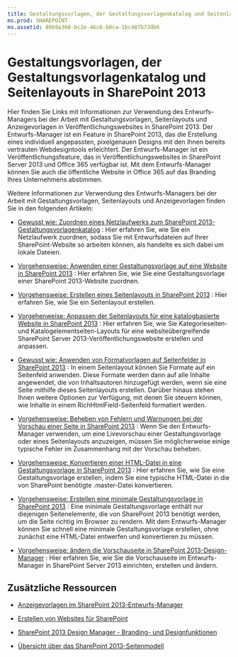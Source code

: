```yaml
---
title: Gestaltungsvorlagen, der Gestaltungsvorlagenkatalog und Seitenlayouts in SharePoint 2013
ms.prod: SHAREPOINT
ms.assetid: 80b9a360-bc2e-46c6-b0ca-1bc487b73db6
---
```



# Gestaltungsvorlagen, der Gestaltungsvorlagenkatalog und Seitenlayouts in SharePoint 2013
Hier finden Sie Links mit Informationen zur Verwendung des Entwurfs-Managers bei der Arbeit mit Gestaltungsvorlagen, Seitenlayouts und Anzeigevorlagen in Veröffentlichungswebsites in SharePoint 2013.
Der Entwurfs-Manager ist ein Feature in SharePoint 2013, das die Erstellung eines individuell angepassten, pixelgenauen Designs mit den Ihnen bereits vertrauten Webdesigntools erleichtert. Der Entwurfs-Manager ist ein Veröffentlichungsfeature, das in Veröffentlichungswebsites in SharePoint Server 2013 und Office 365 verfügbar ist. Mit dem Entwurfs-Manager können Sie auch die öffentliche Website in Office 365 auf das Branding Ihres Unternehmens abstimmen.
  
    
    

Weitere Informationen zur Verwendung des Entwurfs-Managers bei der Arbeit mit Gestaltungsvorlagen, Seitenlayouts und Anzeigevorlagen finden Sie in den folgenden Artikeln:
-  [Gewusst wie: Zuordnen eines Netzlaufwerks zum SharePoint 2013-Gestaltungsvorlagenkatalog](how-to-map-a-network-drive-to-the-sharepoint-2013-master-page-gallery.md) : Hier erfahren Sie, wie Sie ein Netzlaufwerk zuordnen, sodass Sie mit Entwurfsdateien auf Ihrer SharePoint-Website so arbeiten können, als handelte es sich dabei um lokale Dateien.
    
  
-  [Vorgehensweise: Anwenden einer Gestaltungsvorlage auf eine Website in SharePoint 2013](how-to-apply-a-master-page-to-a-site-in-sharepoint-2013.md) : Hier erfahren Sie, wie Sie eine Gestaltungsvorlage einer SharePoint 2013-Website zuordnen.
    
  
-  [Vorgehensweise: Erstellen eines Seitenlayouts in SharePoint 2013](how-to-create-a-page-layout-in-sharepoint-2013.md) : Hier erfahren Sie, wie Sie ein Seitenlayout erstellen.
    
  
-  [Vorgehenweise: Anpassen der Seitenlayouts für eine katalogbasierte Website in SharePoint 2013](how-to-customize-page-layouts-for-a-catalog-based-site-in-sharepoint-2013.md) : Hier erfahren Sie, wie Sie Kategorieseiten- und Katalogelementseiten-Layouts für eine websiteübergreifende SharePoint Server 2013-Veröffentlichungswebsite erstellen und anpassen.
    
  
-  [Gewusst wie: Anwenden von Formatvorlagen auf Seitenfelder in SharePoint 2013](how-to-apply-styles-to-page-fields-in-sharepoint-2013.md) : In einem Seitenlayout können Sie Formate auf ein Seitenfeld anwenden. Diese Formate werden dann auf alle Inhalte angewendet, die von Inhaltsautoren hinzugefügt werden, wenn sie eine Seite mithilfe dieses Seitenlayouts erstellen. Darüber hinaus stehen Ihnen weitere Optionen zur Verfügung, mit denen Sie steuern können, wie Inhalte in einem RichHtmlField-Seitenfeld formatiert werden.
    
  
-  [Vorgehensweise: Beheben von Fehlern und Warnungen bei der Vorschau einer Seite in SharePoint 2013](how-to-resolve-errors-and-warnings-when-previewing-a-page-in-sharepoint-2013.md) : Wenn Sie den Entwurfs-Manager verwenden, um eine Livevorschau einer Gestaltungsvorlage oder eines Seitenlayouts anzuzeigen, müssen Sie möglicherweise einige typische Fehler im Zusammenhang mit der Vorschau beheben.
    
  
-  [Vorgehensweise: Konvertieren einer HTML-Datei in eine Gestaltungsvorlage in SharePoint 2013](how-to-convert-an-html-file-into-a-master-page-in-sharepoint-2013.md) : Hier erfahren Sie, wie Sie eine Gestaltungsvorlage erstellen, indem Sie eine typische HTML-Datei in die von SharePoint benötigte .master-Datei konvertieren.
    
  
-  [Vorgehensweise: Erstellen eine minimale Gestaltungsvorlage in SharePoint 2013](how-to-create-a-minimal-master-page-in-sharepoint-2013.md) : Eine minimale Gestaltungsvorlage enthält nur diejenigen Seitenelemente, die von SharePoint 2013 benötigt werden, um die Seite richtig im Browser zu rendern. Mit dem Entwurfs-Manager können Sie schnell eine minimale Gestaltungsvorlage erstellen, ohne zunächst eine HTML-Datei entwerfen und konvertieren zu müssen.
    
  
-  [Vorgehensweise: ändern die Vorschauseite in SharePoint 2013-Design-Manager](how-to-change-the-preview-page-in-sharepoint-2013-design-manager.md) : Hier erfahren Sie, wie Sie die Vorschauseite im Entwurfs-Manager in SharePoint Server 2013 einrichten, erstellen und ändern.
    
  

## Zusätzliche Ressourcen
<a name="bk_addresources"> </a>


-  [Anzeigevorlagen im SharePoint 2013-Entwurfs-Manager](sharepoint-2013-design-manager-display-templates.md)
    
  
-  [Erstellen von Websites für SharePoint](build-sites-for-sharepoint.md)
    
  
-  [SharePoint 2013 Design Manager - Branding- und Designfunktionen](sharepoint-2013-design-manager-branding-and-design-capabilities.md)
    
  
-  [Übersicht über das SharePoint 2013-Seitenmodell](overview-of-the-sharepoint-2013-page-model.md)
    
  

